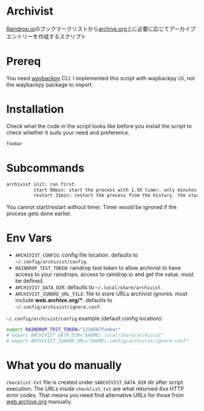 # Archivist
[Raindrop.io](https://raindrop.io)のブックマークリストから[archive.org](https://archive.org)上に必要に応じてアーカイブエントリーを作成するスクリプト

# Prereq
You need [waybackpy](https://github.com/akamhy/waybackpy) CLI. I implemented this script with waybackpy cli, not the waybackpy package to import.

# Installation
Check what the code in the script looks like before you install the script to check whether it suits your need and preference.
```sh
foobar
```

# Subcommands
```sh
archivist init: run first.
          start 90min: start the process with 1.5h timer. only minutes available to set. overwrites history.
          restart 31min: restart the process from the history. the starting point(page) may be inaccurate.
```

You cannot start/restart without timer. Timer would be ignored if the process gets done earlier.
# Env Vars
- `ARCHIVIST_CONFIG`: config file location. defaults to `~/.config/archivist/config`.
- `RAINDROP_TEST_TOKEN`: raindrop test token to allow archivist to have access to your raindrops. access to raindrop.io and get the value. must be defined.
- `ARCHIVIST_DATA_DIR`: defaults to `~/.local/share/archivist`.
- `ARCHIVIST_IGNORE_URL_FILE`: file to store URLs archivist ignores. must include __web.archive.org/*__. defaults to `~/.config/archivist/ignore.conf`.

`~/.config/archivist/config` example (default config location):
```sh
export RAINDROP_TEST_TOKEN="1234567foobar"
# export ARCHIVIST_DATA_DIR="$HOME/.local/share/archivist"
# export ARCHIVIST_IGNORE_URL="$HOME/.config/archivist/ignore.conf"
```

# What you do manually
`ckecklist.txt` file is created under `$ARCHIVIST_DATA_DIR` dir after script execution. The URLs inside `checklist.txt` are what returned 4xx HTTP error codes. That means you need find alternative URLs for those from [web.archive.org](https://web.archive.org) manually.
